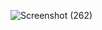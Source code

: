 ![Screenshot (262)](https://github.com/sagarhiremath/Power-BI-Call-Centre-Data-Analysis-Dashboard/assets/95834466/c93ed35a-515c-4c42-805b-32356b5dd0d7)
